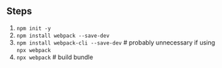 ## Steps

1. `npm init -y`
1. `npm install webpack --save-dev`
1. `npm install webpack-cli --save-dev` # probably unnecessary if using `npx webpack`
1. `npx webpack` # build bundle
